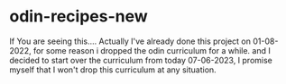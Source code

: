 # odin-recipes-new

If You are seeing this....
Actually I've already done this project on 01-08-2022, 
for some reason i dropped the odin curriculum for a while.
and I decided to start over the curriculum from today 07-06-2023,
I promise myself that I won't drop this curriculum at any situation.

